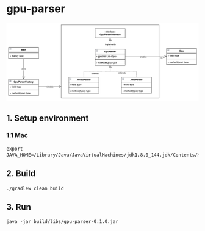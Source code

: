 # gpu-parser

<img src="doc/images/gpu-parser-class-diagram.png" alt="drawing" style="width:800px;"/>

## 1. Setup environment

### 1.1 Mac
```
export JAVA_HOME=/Library/Java/JavaVirtualMachines/jdk1.8.0_144.jdk/Contents/Home
```

## 2. Build
```
./gradlew clean build
```

## 3. Run
```
java -jar build/libs/gpu-parser-0.1.0.jar
```
